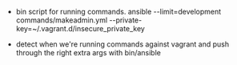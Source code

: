 * bin script for running commands.
  ansible --limit=development commands/makeadmin.yml --private-key=~/.vagrant.d/insecure_private_key

* detect when we're running commands against vagrant and push through the right extra args with bin/ansible
